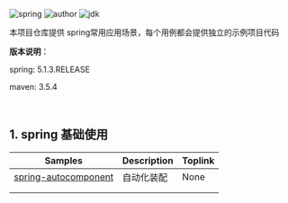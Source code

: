 ![spring](https://img.shields.io/badge/spring-5.1.3.RELEASE-brightgreen.svg)     ![author](https://img.shields.io/badge/author-quhaichuan-orange.svg)     ![jdk](https://img.shields.io/badge/jdk->=1.8-blue.svg)

本项目仓库提供 spring常用应用场景，每个用例都会提供独立的示例项目代码

**版本说明**：

spring:  5.1.3.RELEASE

maven:  3.5.4

<br/>

## 1. spring 基础使用

| Samples                                             | Description | Toplink |
| --------------------------------------------------- | ----------- | ------- |
| [spring-autocomponent](spring/spring-autocomponent) | 自动化装配  | None    |
|                                                     |             |         |
|                                                     |             |         |

